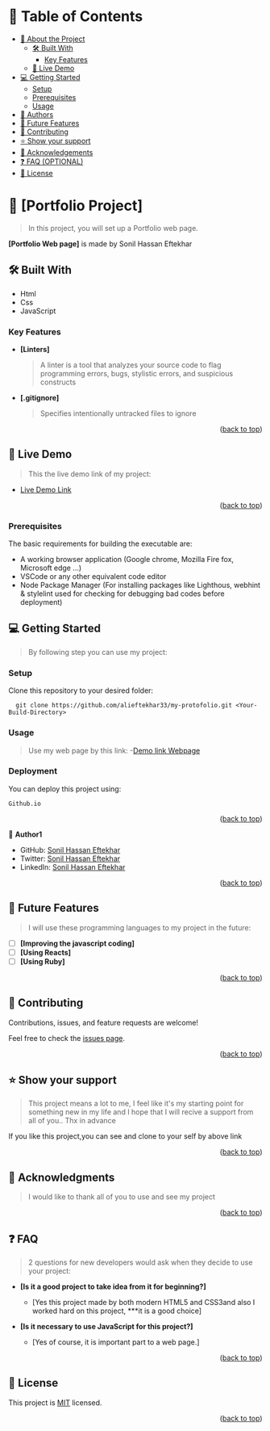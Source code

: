 <!-- TABLE OF CONTENTS -->

# 📗 Table of Contents

- [📖 About the Project](#about-project)
  - [🛠 Built With](#built-with)
    - [Key Features](#key-features)
  - [🚀 Live Demo](#live-demo)
- [💻 Getting Started](#getting-started)
  - [Setup](#setup)
  - [Prerequisites](#prerequisites)
  - [Usage](#usage)
- [👥 Authors](#authors)
- [🔭 Future Features](#future-features)
- [🤝 Contributing](#contributing)
- [⭐️ Show your support](#support)
- [🙏 Acknowledgements](#acknowledgements)
- [❓ FAQ (OPTIONAL)](#faq)
- [📝 License](#license)

<!-- PROJECT DESCRIPTION -->

# 📖 [Portfolio Project] <a name="about-project"></a>

> In this project, you will set up a Portfolio web page.

**[Portfolio Web page]** is made by Sonil Hassan Eftekhar

## 🛠 Built With <a name="built-with"></a>

- Html
- Css
- JavaScript

<!-- Features -->


### Key Features <a name="key-features"></a>

- **[Linters]**
  > A linter is a tool that analyzes your source code to flag programming errors, bugs, stylistic errors, and suspicious constructs
- **[.gitignore]**
  > Specifies intentionally untracked files to ignore
  
<p align="right">(<a href="#readme-top">back to top</a>)</p>

<!-- LIVE DEMO -->

## 🚀 Live Demo <a name="live-demo"></a>

> This the live demo link of my project:

- [Live Demo Link](https://alieftekhar33.github.io/my-protofolio/)

<p align="right">(<a href="#readme-top">back to top</a>)</p>

### Prerequisites

The basic requirements for building the executable are:

- A working browser application (Google chrome, Mozilla Fire fox, Microsoft edge ...)
- VSCode or any other equivalent code editor
- Node Package Manager (For installing packages like Lighthous, webhint & stylelint used for checking for debugging bad codes before deployment)

<!-- GETTING STARTED -->

## 💻 Getting Started <a name="getting-started"></a>

> By following step you can use my project:

### Setup

Clone this repository to your desired folder:

```
  git clone https://github.com/alieftekhar33/my-protofolio.git <Your-Build-Directory>
```

### Usage

> Use my web page by this link: -[Demo link Webpage](https://alieftekhar33.github.io/my-protofolio/)

### Deployment

You can deploy this project using:

```
Github.io
```

<p align="right">(<a href="#readme-top">back to top</a>)</p>

<!-- AUTHORS -->

👤 **Author1**

- GitHub: [Sonil Hassan Eftekhar](https://github.com/alieftekhar33)
- Twitter: [Sonil Hassan Eftekhar](https://twitter.com/Alieftekhar23)
- LinkedIn: [Sonil Hassan Eftekhar](https://www.linkedin.com/in/sonil-hassan-eftekhar-951411257/)

<p align="right">(<a href="#readme-top">back to top</a>)</p>

<!-- FUTURE FEATURES -->

## 🔭 Future Features <a name="future-features"></a>

> I will use these programming languages to my project in the future:

- [ ] **[Improving the javascript coding]**
- [ ] **[Using Reacts]**
- [ ] **[Using Ruby]**

<p align="right">(<a href="#readme-top">back to top</a>)</p>

<!-- CONTRIBUTING -->

## 🤝 Contributing <a name="contributing"></a>

Contributions, issues, and feature requests are welcome!

Feel free to check the [issues page](../../issues/).

<p align="right">(<a href="#readme-top">back to top</a>)</p>

<!-- SUPPORT -->

## ⭐️ Show your support <a name="support"></a>

> This project means a lot to me, I feel like it's my starting point for something new in my life and I hope that I will recive a support from all of you.. Thx in advance

If you like this project,you can see and clone to your self by above link

<p align="right">(<a href="#readme-top">back to top</a>)</p>

<!-- ACKNOWLEDGEMENTS -->

## 🙏 Acknowledgments <a name="acknowledgements"></a>

> I would like to thank all of you to use and see my project

<p align="right">(<a href="#readme-top">back to top</a>)</p>

<!-- FAQ (optional) -->

## ❓ FAQ <a name="faq"></a>

> 2 questions for new developers would ask when they decide to use your project:

- **[Is it a good project to take idea from it for beginning?]**

  - [Yes this project made by both modern HTML5 and CSS3and also I worked hard on this project, ***it is a good choice]

- **[Is it necessary to use JavaScript for this project?]**

  - [Yes of course, it is important part to a web page.]

<p align="right">(<a href="#readme-top">back to top</a>)</p>

<!-- LICENSE -->

## 📝 License <a name="license"></a>

This project is [MIT](./LICENSE) licensed.

<p align="right">(<a href="#readme-top">back to top</a>)</p>
